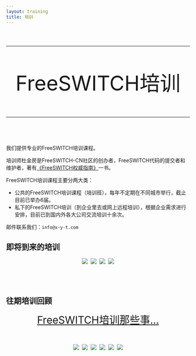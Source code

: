 ```yaml
---
layout: training
title: 培训
---
```


<div style="text-align:center;font-size:4em">
<hr>
FreeSWITCH培训
<hr>
</div>
<br>
我们提供专业的FreeSWITCH培训课程。

培训师杜金房是FreeSWITCH-CN社区的创办者，FreeSWITCH代码的提交者和维护者，著有[《FreeSWITCH权威指南》](http://book.dujinfang.com)一书。

FreeSWITCH培训课程主要分两大类：

* 公共的FreeSWITCH培训课程（培训班），每年不定期在不同城市举行，截止目前已举办6届。
* 私下的FreeSWITCH培训（到企业里去或网上远程培训），根据企业需求进行安排，目前已到国内外各大公司交流培训十余次。

邮件联系我们：`info@x-y-t.com`

<div class="separator"><h2>即将到来的培训</h2></div>

<div style="text-align:center">
  <a href='#' style="margin:2px" onclick="alert('很快就可以报名了，感谢关注...');return false;"><img src="/images/training/freeswitch-t7.png"></a>
  <!-- <a href='/2015/03/28/freeswitch-training-2015-sh.html' style="margin:2px"><img src="/images/training/freeswitch-t7.png"></a> -->
  <a href='#' style="margin:2px" onclick="alert('计划9月份，敬请期待...');return false;"><img src="/images/training/freeswitch-t8.png"></a>
  <a href='#' style="margin:2px" onclick="alert('计划12月份，敬请期待...');return false;"><img src="/images/training/freeswitch-t9.png"></a>
  <a href='#' style="margin:2px" onclick="alert('感谢关注，敬请期待...');return false;"><img src="/images/training/freeswitch-t0.png"></a>
</div>

<br>
<br>
<a name="past"></a>
<br>

<div class="separator"><h2>往期培训回顾</h2></div>

<div style="text-align:center">

  <div style="font-size:2em">
    <a href="/2015/03/28/freeswitch-training-story.html" target="_blank"> FreeSWITCH培训那些事... </a>
  </div>

  <br>
  <br>

  <a href='/2015/01/19/freeswitch-pei-xun-yuan-man-cheng-gong.html' style="margin:2px"><img src="/images/training/freeswitch-cd.png"></a>
  <a href='/2014/11/25/freeswitch-pei-xun-yuan-man-cheng-gong.html' style="margin:2px"><img src="/images/training/freeswitch-sz.png"></a>
  <a href='/2014/06/23/freeswitch-pei-xun-yuan-man-cheng-gong.html' style="margin:2px"><img src="/images/training/freeswitch-bj.png"></a>
  <a href='/2014/04/21/freeswitch-pei-xun-yuan-man-cheng-gong.html' style="margin:2px"><img src="/images/training/freeswitch-fst1401.png"></a>
  <a href='/2013/07/03/freeswitch-pei-xun-yuan-man-cheng-gong.html' style="margin:2px"><img src="/images/training/freeswitch-t2.png"></a>
  <a href='/2013/07/03/freeswitch-pei-xun-yuan-man-cheng-gong.html' style="margin:2px"><img src="/images/training/freeswitch-t1.png"></a>
</div>
<br>
<br style="clear:both">
